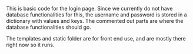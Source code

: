 This is basic code for the login page. Since we currently do not have database functionalities for this, the username and password is stored in a dictionary with values and keys. The commented out parts are where the database functionalities should go.

The templates and static folder are for front end use, and are mostly there right now so it runs. 
